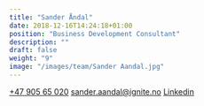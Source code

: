 ```yaml
---
title: "Sander Åndal"
date: 2018-12-16T14:24:18+01:00
position: "Business Development Consultant​"
description: ""
draft: false
weight: "9"
image: "/images/team/Sander Aandal.jpg"
---
```


<a class="phoneto" href="tel:+47 905 65 020"><i class="fas fa-phone"></i>+47 905 65 020</a>
<a class="mailto" href="mailto:sander.aandal@ignite.no"><i class="fas fa-envelope"></i></i>sander.aandal@ignite.no</a>
<a class="mailto" href="https://www.linkedin.com/in/sander-%C3%A5ndal-a25779161/"><i class="fab fa-linkedin-in"></i>Linkedin</a>